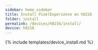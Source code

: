 ```yaml
---
sidebar: home_sidebar
title: Install PixelExperience on h8216
folder: install
permalink: /devices/h8216/install/
device: h8216
---
```

{% include templates/device_install.md %}
